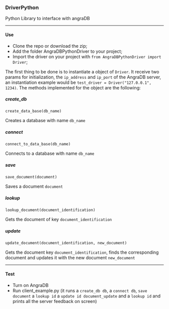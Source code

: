 ### DriverPython


Python Library to interface with angraDB

-----
#### Use

- Clone the repo or download the zip;
- Add the folder AngraDBPythonDriver to your project;
- Import the driver on your project with `from AngraDBPythonDriver import Driver`;

The first thing to be done is to instantiate a object of `Driver`. It receive two params for 
initialization, the `ip_address` and `ip_port` of the AngraDB server, an instantiation example would be 
`test_driver = Driver("127.0.0.1", 1234)`. The methods implemented for the object are the following:

##### create_db
`create_data_base(db_name)`

Creates a database with name `db_name`
##### connect
`connect_to_data_base(db_name)`

Connects to a database with name `db_name`
##### save
`save_document(document)`

Saves a document `document`
##### lookup
`lookup_document(document_identification)`

Gets the document of key `document_identification`

##### update
`update_document(document_identification, new_document)`

Gets the document key `document_identification`, finds the corresponding document and updates it with the 
new document `new_document`

---
#### Test

- Turn on AngraDB
- Run client_example.py (it runs a `create_db db`, a `connect db`, `save document` 
a `lookup id` a `update id document_update` and a `lookup id` and prints all the server feedback on screen)


